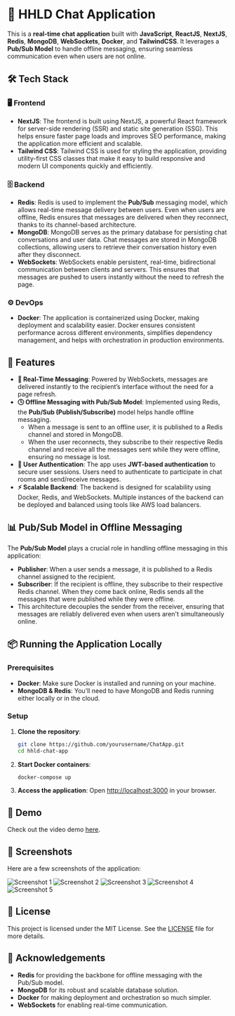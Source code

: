 # 💬 HHLD Chat Application

This is a **real-time chat application** built with **JavaScript**, **ReactJS**, **NextJS**, **Redis**, **MongoDB**, **WebSockets**, **Docker**, and **TailwindCSS**. It leverages a **Pub/Sub Model** to handle offline messaging, ensuring seamless communication even when users are not online.

## 🛠️ Tech Stack

### 🖥️ Frontend

- **NextJS**: The frontend is built using NextJS, a powerful React framework for server-side rendering (SSR) and static site generation (SSG). This helps ensure faster page loads and improves SEO performance, making the application more efficient and scalable.
- **Tailwind CSS**: Tailwind CSS is used for styling the application, providing utility-first CSS classes that make it easy to build responsive and modern UI components quickly and efficiently.

### 🗄️ Backend

- **Redis**: Redis is used to implement the **Pub/Sub** messaging model, which allows real-time message delivery between users. Even when users are offline, Redis ensures that messages are delivered when they reconnect, thanks to its channel-based architecture.
- **MongoDB**: MongoDB serves as the primary database for persisting chat conversations and user data. Chat messages are stored in MongoDB collections, allowing users to retrieve their conversation history even after they disconnect.
- **WebSockets**: WebSockets enable persistent, real-time, bidirectional communication between clients and servers. This ensures that messages are pushed to users instantly without the need to refresh the page.

### ⚙️ DevOps

- **Docker**: The application is containerized using Docker, making deployment and scalability easier. Docker ensures consistent performance across different environments, simplifies dependency management, and helps with orchestration in production environments.

## 🚀 Features

- **💬 Real-Time Messaging**: Powered by WebSockets, messages are delivered instantly to the recipient’s interface without the need for a page refresh.
- **🕓 Offline Messaging with Pub/Sub Model**: Implemented using Redis, the **Pub/Sub (Publish/Subscribe)** model helps handle offline messaging.
  - When a message is sent to an offline user, it is published to a Redis channel and stored in MongoDB.
  - When the user reconnects, they subscribe to their respective Redis channel and receive all the messages sent while they were offline, ensuring no message is lost.
- **🔐 User Authentication**: The app uses **JWT-based authentication** to secure user sessions. Users need to authenticate to participate in chat rooms and send/receive messages.
- **⚡ Scalable Backend**: The backend is designed for scalability using Docker, Redis, and WebSockets. Multiple instances of the backend can be deployed and balanced using tools like AWS load balancers.

## 📊 Pub/Sub Model in Offline Messaging

The **Pub/Sub Model** plays a crucial role in handling offline messaging in this application:
- **Publisher**: When a user sends a message, it is published to a Redis channel assigned to the recipient.
- **Subscriber**: If the recipient is offline, they subscribe to their respective Redis channel. When they come back online, Redis sends all the messages that were published while they were offline.
- This architecture decouples the sender from the receiver, ensuring that messages are reliably delivered even when users aren't simultaneously online.

## 📦 Running the Application Locally

### Prerequisites

- **Docker**: Make sure Docker is installed and running on your machine.
- **MongoDB & Redis**: You’ll need to have MongoDB and Redis running either locally or in the cloud.

### Setup

1. **Clone the repository**:
   ```bash
   git clone https://github.com/yourusername/ChatApp.git
   cd hhld-chat-app
2. **Start Docker containers**:

    ```bash
    docker-compose up
    ```
3. **Access the application**: Open [http://localhost:3000](http://localhost:3000) in your browser.

## 🎥 Demo

Check out the video demo [here](https://drive.google.com/file/d/1ORBdzU42iiSwNFZTy0C6A8OnaHUJIrSx/view?usp=sharing).

## 📸 Screenshots

Here are a few screenshots of the application:

![Screenshot 1](https://github.com/user-attachments/assets/24bc8701-a5ac-43d2-8d6b-1f9ba3f15591)
![Screenshot 2](https://github.com/user-attachments/assets/0111d751-323a-4e5d-bcf1-3a007e2c7867)
![Screenshot 3](https://github.com/user-attachments/assets/4e40476a-8b3c-49f1-bec9-d73c4fa4c5b3)
![Screenshot 4](https://github.com/user-attachments/assets/283ec735-9eef-4fec-a9ac-f57f747164ca)
![Screenshot 5](https://github.com/user-attachments/assets/17f34ca0-ce84-4d17-9c46-0f8d25b16bd9)

## 📝 License

This project is licensed under the MIT License. See the [LICENSE](./LICENSE) file for more details.

## 🙏 Acknowledgements

- **Redis** for providing the backbone for offline messaging with the Pub/Sub model.
- **MongoDB** for its robust and scalable database solution.
- **Docker** for making deployment and orchestration so much simpler.
- **WebSockets** for enabling real-time communication.
